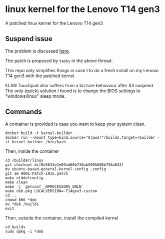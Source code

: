 # linux kernel for the Lenovo T14 gen3
A patched linux kernel for the Lenovo T14 gen3

## Suspend issue
The problem is discussed [here](https://gitlab.freedesktop.org/drm/intel/-/issues/5531).

The patch is proposed by ```taoky``` in the above thread.

This repo only simplifies things in case I to do a fresh install on my Lenovo T14 gen3 with the patched kernel.

ELAN Touchpad also suffers from a bizzare behaviour after S3 suspend.
The only (quick) solution I found is to change the BIOS settings to "windows/linux" sleep mode.

## Commands

A container is provided is case you want to keep your system clean. 
```
docker build -t kernel-builder .
docker run --mount type=bind,source="$(pwd)"/builds,target=/builder -it kernel-builder /bin/bash
```
Then, inside the container
```
cd /builder/linux
git checkout dcf8e5633e2e69ad60b730ab5905608b756a032f
mv ubuntu-based-general-kernel-config .config
git am 0001-Patch-i915.patch
make olddefconfig
make clean
make -j `getconf _NPROCESSORS_ONLN` 
make deb-pkg LOCALVERSION=-T14gen3-custom
cd ..
chmod 666 *deb
mv *deb /builds
exit
```
Then, outside the container, install the compiled kernel
```
cd builds
sudo dpkg -i *deb
```
